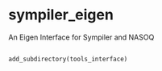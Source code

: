 # sympiler_eigen
An Eigen Interface for Sympiler and NASOQ



```

add_subdirectory(tools_interface)
```
